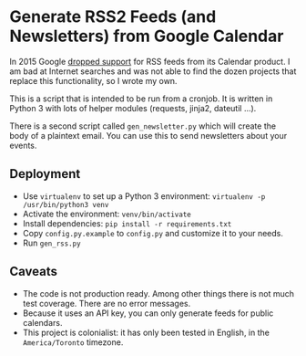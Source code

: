 Generate RSS2 Feeds (and Newsletters) from Google Calendar
========================================

In 2015 Google [dropped
support](https://www.404techsupport.com/2015/10/google-discontinue-feed-google-calendars/)
for RSS feeds from its Calendar product. I am bad at Internet searches
and was not able to find the dozen projects that replace this
functionality, so I wrote my own. 

This is a script that is intended to be run from a cronjob. It is
written in Python 3 with lots of helper modules (requests, jinja2,
dateutil ...). 

There is a second script called `gen_newsletter.py` which will 
create the body of a plaintext email. You can use this to send
newsletters about your events.


Deployment
----------

- Use `virtualenv` to set up a Python 3 environment: `virtualenv -p
  /usr/bin/python3 venv`
- Activate the environment: `venv/bin/activate`
- Install dependencies: `pip install -r requirements.txt`
- Copy `config.py.example` to `config.py` and customize it to your
  needs.
- Run `gen_rss.py`


Caveats
-------

- The code is not production ready. Among other things there is not
  much test coverage. There are no error messages.  
- Because it uses an API key, you can only generate feeds for public
  calendars.
- This project is colonialist: it has only been tested in English, in
  the `America/Toronto` timezone.


